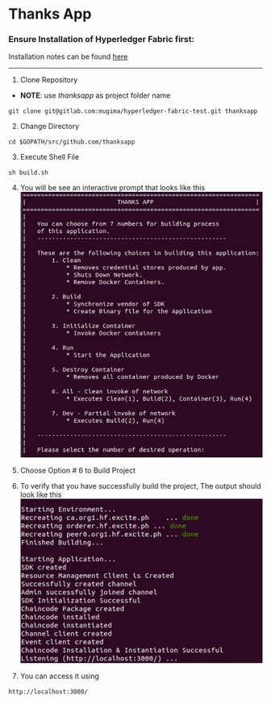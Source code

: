 # Thanks App

### Ensure Installation of Hyperledger Fabric first:

Installation notes can be found [here](http://hyperledger-fabric.readthedocs.io/en/release-1.1/getting_started.html)

---
1. Clone Repository
- **NOTE**: use *thanksapp* as project folder name

```
git clone git@gitlab.com:mugima/hyperledger-fabric-test.git thanksapp
```

2. Change Directory
```
cd $GOPATH/src/github.com/thanksapp
```

3. Execute Shell File
```
sh build.sh
```

4. You will be see an interactive prompt that looks like this
![](pictures/prompt.png)

5. Choose Option # 6 to Build Project

6. To verify that you have successfully build the project, The output should look like this
![](pictures/image-success.png)

7. You can access it using
```
http://localhost:3000/
```